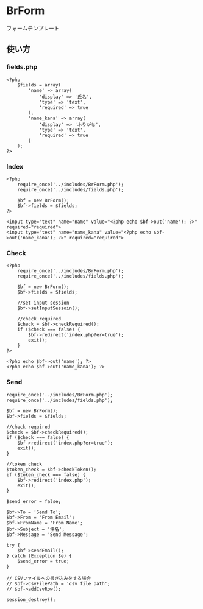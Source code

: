 # BrForm

フォームテンプレート

## 使い方

### fields.php
    <?php
        $fields = array(
            'name' => array(
                'display' => '氏名',
                'type' => 'text',
                'required' => true
            ),
            'name_kana' => array(
                'display' => 'ふりがな',
                'type' => 'text',
                'required' => true
            )
        );
    ?>

### Index
    
    <?php
        require_once('../includes/BrForm.php');
        require_once('../includes/fields.php');
        
        $bf = new BrForm();
        $bf->fields = $fields;
    ?>

    <input type="text" name="name" value="<?php echo $bf->out('name'); ?>" required="required">
    <input type="text" name="name_kana" value="<?php echo $bf->out('name_kana'); ?>" required="required">

### Check
    
    <?php
        require_once('../includes/BrForm.php');
        require_once('../includes/fields.php');
        
        $bf = new BrForm();
        $bf->fields = $fields;

        //set input session
        $bf->setInputSessoin();

        //check required
        $check = $bf->checkRequired();
        if ($check === false) {
            $bf->redirect('index.php?er=true');
            exit();
        }
    ?>

    <?php echo $bf->out('name'); ?>
    <?php echo $bf->out('name_kana'); ?>

### Send

    require_once('../includes/BrForm.php');
    require_once('../includes/fields.php');

    $bf = new BrForm();
    $bf->fields = $fields;

    //check required
    $check = $bf->checkRequired();
    if ($check === false) {
        $bf->redirect('index.php?er=true');
        exit();
    }

    //token check
    $token_check = $bf->checkToken();
    if ($token_check === false) {
        $bf->redirect('index.php');
        exit();
    }

    $send_error = false;
    
    $bf->To = 'Send To';
    $bf->From = 'From Email';
    $bf->FromName = 'From Name';
    $bf->Subject = '件名';
    $bf->Message = 'Send Message';

    try {
        $bf->sendEmail();
    } catch (Exception $e) {
        $send_error = true;
    }

    // CSVファイルへの書き込みをする場合
    // $bf->CsvFilePath = 'csv file path';
    // $bf->addCsvRow();

    session_destroy();